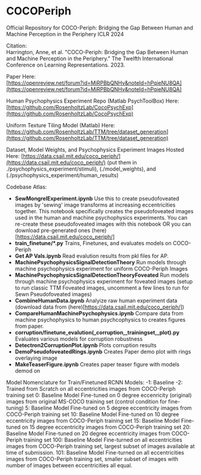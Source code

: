# COCOPeriph
Official Repository for COCO-Periph: Bridging the Gap Between Human and Machine Perception in the Periphery ICLR 2024

Citation:  
Harrington, Anne, et al. "COCO-Periph: Bridging the Gap Between Human and Machine Perception in the Periphery." The Twelfth International Conference on Learning Representations. 2023.

Paper Here:  
[https://openreview.net/forum?id=MiRPBbQNHv&noteId=hPqieNU8QA](https://openreview.net/forum?id=MiRPBbQNHv&noteId=hPqieNU8QA)

Human Psychophysics Experiment Repo (Matlab PsychToolBox) Here:
[https://github.com/RosenholtzLab/CocoPsychExp](https://github.com/RosenholtzLab/CocoPsychExp)

Uniform Texture Tiling Model (Matlab) Here:
[https://github.com/RosenholtzLab/TTM/tree/dataset_generation](https://github.com/RosenholtzLab/TTM/tree/dataset_generation)

Dataset, Model Weights, and Psychophysics Experiment Images Hosted Here:
[https://data.csail.mit.edu/coco_periph/](https://data.csail.mit.edu/coco_periph/) (put them in ./psychophysics_experiment/stimuli), (./model_weights), and  (./psychophysics_experiment/human_results)

Codebase Atlas:
- **SewMongrelExperiment.ipynb**  Use this to create pseudofoveated images by 'sewing' image transforms at increasing eccentricities together. This notebook specifically creates the pseudofoveated images used in the human and machine psychophysics experiments. You can re-create these pseudofoveated images with this notebook OR you can download pre-generated ones (here)[https://data.csail.mit.edu/coco_periph/]
- **train_finetune/*.py** Trains, Finetunes, and evaluates models on COCO-Periph
- **Get AP Vals.ipynb** Read evalution results from pkl files for AP.
- **MachinePsychophysicsSignalDetectionTheory** Run models through machine psychophysics experiment for uniform COCO-Periph Images
- **MachinePsychophysicsSignalDetectionTheoryFoveated** Run models through machine psychophysics experiment for foveated images (setup to run classic TTM Foveated images, uncomment a few lines to run for Sewn Pseudofoveated images)
- **CombineHumanData.ipynb** Analyize raw human experiment data (download data from (here)[https://data.csail.mit.edu/coco_periph/])
- **CompareHumanMachinePsychophysics.ipynb** Compare data from machine psychophysics to human psychcophysics to creates figures from paper.
- **corruption/finetune_evalution(_corruption,_trainingset,_plot).py** Evaluates various models for corruption robustness
- **Detectron2CorruptionPlot.ipynb** Plots corruption results
- **DemoPseudofoveatedRings.ipynb** Creates Paper demo plot with rings overlaying image
- **MakeTeaserFigure.ipynb** Creates paper teaser figure with models demod on 

Model Nomenclature for Train/Finetuned RCNN Models:
-1: Baseline
-2: Trained from Scratch on all eccentricities images from COCO-Periph training set
0: Baseline Model Fine-tuned on 0 degree eccenricity (original) images from original MS-COCO training set (control condition for fine-tuning)
5:  Baseline Model Fine-tuned on 5 degree eccentricity images from COCO-Periph training set
10:  Baseline Model Fine-tuned on 10 degree eccentricity images from COCO-Periph training set
15:  Baseline Model Fine-tuned on 15 degree eccentricity images from COCO-Periph training set
20:  Baseline Model Fine-tuned on 20 degree eccentricity images from COCO-Periph training set
100: Baseline Model Fine-turned on all eccentricities images from COCO-Periph training set, largest subset of images available at time of submission.
101: Baseline Model Fine-turned on all eccentricities images from COCO-Periph training set, smaller subset of images with number of images between eccentricities all equal.



